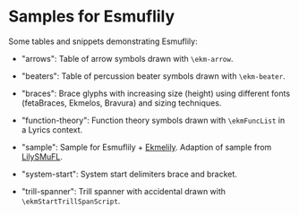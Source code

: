 Samples for Esmuflily
=====================

Some tables and snippets demonstrating Esmuflily:

*   "arrows":
    Table of arrow symbols drawn with `\ekm-arrow`.

*   "beaters":
    Table of percussion beater symbols drawn with `\ekm-beater`.

*   "braces":
    Brace glyphs with increasing size (height) using different fonts
    (fetaBraces, Ekmelos, Bravura) and sizing techniques.

*   "function-theory":
    Function theory symbols drawn with `\ekmFuncList` in a Lyrics context.

*   "sample":
    Sample for Esmuflily + [Ekmelily](https://github.com/tr-igem/ekmelily).
    Adaption of sample from [LilySMuFL](https://github.com/backseatviolist/lilysmufl).

*   "system-start":
    System start delimiters brace and bracket.

*   "trill-spanner":
    Trill spanner with accidental drawn with `\ekmStartTrillSpanScript`.

